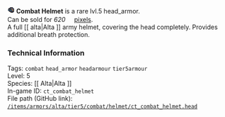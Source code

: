 ![ ](https://raw.githubusercontent.com/Ceterai/Enternia/main/items/armors/alta/tier5/combat/helmet/icon.png) **Combat Helmet** is a rare lvl.5 head_armor.  
Can be sold for *620* <img src="https://starbounder.org/mediawiki/images/2/21/Pixel.png" width="12" height="16"/> [pixels](https://starbounder.org/Pixel).  
A full [[ alta|Alta ]] army helmet, covering the head completely. Provides additional breath protection.

### Technical Information

Tags: `combat` `head_armor` `headarmour` `tier5armour`  
Level: 5  
Species: [[ Alta|Alta ]]  
In-game ID: `ct_combat_helmet`  
File path (GitHub link): [`/items/armors/alta/tier5/combat/helmet/ct_combat_helmet.head`](https://github.com/Ceterai/Enternia/blob/main/items/armors/alta/tier5/combat/helmet/ct_combat_helmet.head)
